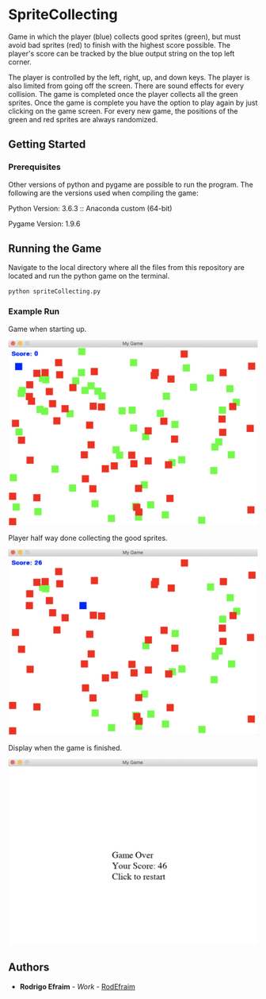 # SpriteCollecting
Game in which the player (blue) collects good sprites (green), but must avoid bad sprites (red) to finish with the highest score possible. The player's score can be tracked by the blue output string on the top left corner. 

The player is controlled by the left, right, up, and down keys. The player is also limited from going off the screen. There are sound effects for every collision. The game is completed once the player collects all the green sprites. Once the game is complete you have the option to play again by just clicking on the game screen. For every new game, the positions of the green and red sprites are always randomized.

## Getting Started

### Prerequisites

Other versions of python and pygame are possible to run the program. 
The following are the versions used when compiling the game:

Python Version: 3.6.3 :: Anaconda custom (64-bit)

Pygame Version: 1.9.6

## Running the Game

Navigate to the local directory where all the files from this repository are located and run the python game on the terminal.

```
python spriteCollecting.py
```

### Example Run

Game when starting up.

<img src="ImageDemo/gameStart.png" width="550">

Player half way done collecting the good sprites.

<img src="ImageDemo/gameMiddle.png" width="550">

Display when the game is finished.

<img src="ImageDemo/gameOver.png" width="550">

## Authors

* **Rodrigo Efraim** - *Work* - [RodEfraim](https://github.com/RodEfraim)
